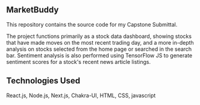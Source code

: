 ## MarketBuddy

This repository contains the source code for my Capstone Submittal.

The project functions primarily as a stock data dashboard, showing stocks that have made moves on the most recent trading day, and a more in-depth analysis on stocks selected from the home page or searched in the search bar. Sentiment analysis is also performed using TensorFlow JS to generate sentiment scores for a stock's recent news article listings.

## Technologies Used

React.js, Node.js, Next.js, Chakra-UI, HTML, CSS, javascript


